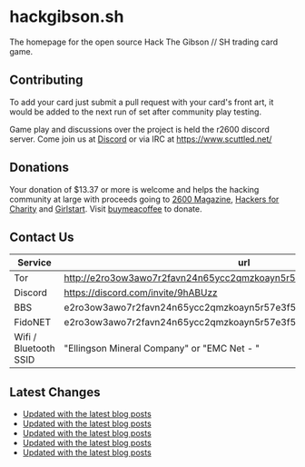 # hackgibson.sh
The homepage for the open source Hack The Gibson // SH trading card game.


## Contributing

To add your card just submit a pull request with your card's front art, it would be added to the next run of set after community play testing.

Game play and discussions over the project is held the r2600 discord server. Come join us at [Discord](https://discord.com/invite/9hABUzz) or via IRC at https://www.scuttled.net/


## Donations

Your donation of $13.37 or more is welcome and helps the hacking community at large with proceeds going to [2600 Magazine](https://2600.com/), [Hackers for Charity](https://hackersforcharity.org) and [Girlstart](https://girlstart.org).  Visit [buymeacoffee](https://www.buymeacoffee.com/hackgibson.sh) to donate.


## Contact Us

Service | url
-|-
Tor | http://e2ro3ow3awo7r2favn24n65ycc2qmzkoayn5r57e3f56nvjwdcgg32ad.onion
Discord | https://discord.com/invite/9hABUzz
BBS | e2ro3ow3awo7r2favn24n65ycc2qmzkoayn5r57e3f56nvjwdcgg32ad.onion:23
FidoNET | e2ro3ow3awo7r2favn24n65ycc2qmzkoayn5r57e3f56nvjwdcgg32ad.onion:24554
Wifi / Bluetooth SSID | "Ellingson Mineral Company" or "EMC Net - <fidonet address>"

## Latest Changes
<!-- BLOG-POST-LIST:START -->
- [Updated with the latest blog posts](https://github.com/DFW2600/hackgibson.sh/commit/d1673354f9f82cb0949136f8eb9a876b082aa368)
- [Updated with the latest blog posts](https://github.com/DFW2600/hackgibson.sh/commit/f29c47d9e5a1b67d8985d7170f782e611aa22b34)
- [Updated with the latest blog posts](https://github.com/DFW2600/hackgibson.sh/commit/aac60a0e705fe8a541951d516c858e455bce6535)
- [Updated with the latest blog posts](https://github.com/DFW2600/hackgibson.sh/commit/24760ef7c2c1a9cbf5c8343e34341737c2351aaa)
- [Updated with the latest blog posts](https://github.com/DFW2600/hackgibson.sh/commit/e6d227817f69de3e79b673df346ccb0aaedf501e)
<!-- BLOG-POST-LIST:END -->
